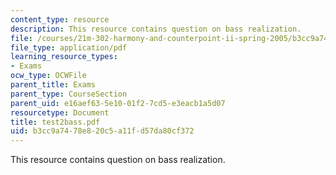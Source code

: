 ```yaml
---
content_type: resource
description: This resource contains question on bass realization.
file: /courses/21m-302-harmony-and-counterpoint-ii-spring-2005/b3cc9a7478e820c5a11fd57da80cf372_test2bass.pdf
file_type: application/pdf
learning_resource_types:
- Exams
ocw_type: OCWFile
parent_title: Exams
parent_type: CourseSection
parent_uid: e16aef63-5e10-01f2-7cd5-e3eacb1a5d07
resourcetype: Document
title: test2bass.pdf
uid: b3cc9a74-78e8-20c5-a11f-d57da80cf372
---
```

This resource contains question on bass realization.

